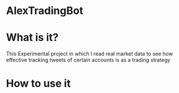 # AlexTradingBot

# What is it?

This Experimental project in which I read real market data to see how effective tracking tweets of certain accounts is as a trading strategy

# How to use it